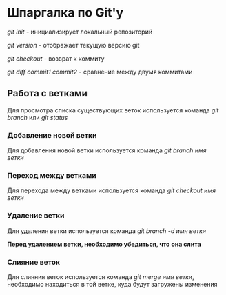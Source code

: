 # Шпаргалка по Git'у

*git init* - инициализирует локальный репозиторий

*git version* - отображает текущую версию git

*git checkout* - возврат к коммиту

*git diff commit1 commit2* - сравнение между двумя коммитами


## Работа с ветками

Для просмотра списка существующих веток используется команда *git branch* или *git status*

### Добавление новой ветки
Для добавления новой ветки используется команда *git branch имя ветки*

### Переход между ветками
Для перехода между ветками используется команда *git checkout имя ветки*

### Удаление ветки
Для удаления ветки используется команда *git branch -d имя ветки*

**Перед удалением ветки, необходимо убедиться, что она слита**

### Слияние веток

Для слияния веток используется команда *git merge имя ветки*, необходимо находиться в той ветке, куда будут загружены изменения